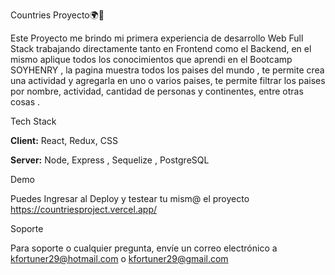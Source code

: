 Countries Proyecto🌍🛫

Este Proyecto me brindo mi primera experiencia de desarrollo Web Full Stack trabajando directamente tanto en Frontend como el Backend, en el mismo aplique todos los conocimientos que aprendi en el Bootcamp SOYHENRY , la pagina muestra todos los paises del mundo , te permite crea una actividad y agregarla en uno o varios paises, te permite filtrar los paises por nombre, actividad, cantidad de personas y continentes, entre otras cosas .

Tech Stack

**Client:** React, Redux, CSS

**Server:** Node, Express , Sequelize , PostgreSQL 


Demo

Puedes Ingresar al Deploy y testear tu mism@ el proyecto https://countriesproject.vercel.app/


Soporte

Para soporte o cualquier pregunta, envíe un correo electrónico a kfortuner29@hotmail.com o kfortuner29@gmail.com

 
 
